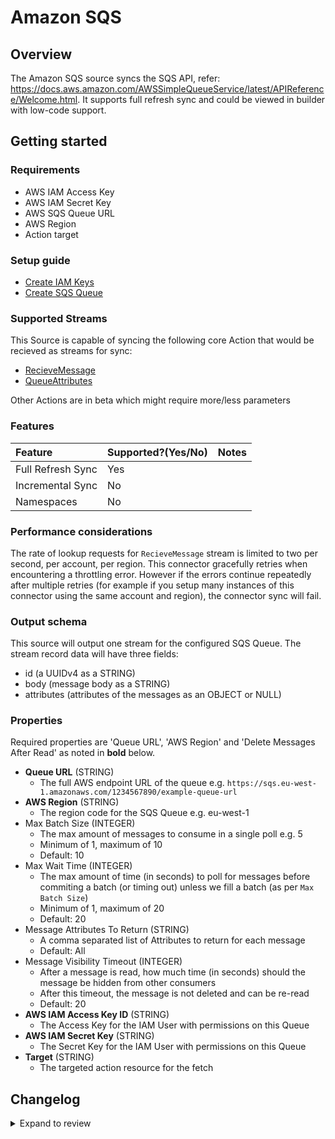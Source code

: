 # Amazon SQS

## Overview

The Amazon SQS source syncs the SQS API, refer: https://docs.aws.amazon.com/AWSSimpleQueueService/latest/APIReference/Welcome.html. It supports full refresh sync and could be viewed in builder with low-code support.

## Getting started

### Requirements

- AWS IAM Access Key
- AWS IAM Secret Key
- AWS SQS Queue URL
- AWS Region
- Action target

### Setup guide

- [Create IAM Keys](https://aws.amazon.com/premiumsupport/knowledge-center/create-access-key/)
- [Create SQS Queue](https://docs.aws.amazon.com/AWSSimpleQueueService/latest/SQSDeveloperGuide/sqs-getting-started.html#step-create-queue)

### Supported Streams

This Source is capable of syncing the following core Action that would be recieved as streams for sync:

- [RecieveMessage](https://docs.aws.amazon.com/AWSSimpleQueueService/latest/APIReference/API_ReceiveMessage.html)
- [QueueAttributes](https://docs.aws.amazon.com/AWSSimpleQueueService/latest/APIReference/API_GetQueueAttributes.html)

Other Actions are in beta which might require more/less parameters

### Features

| Feature           | Supported?\(Yes/No\) | Notes |
| :---------------- | :------------------- | :---- |
| Full Refresh Sync | Yes                  |       |
| Incremental Sync  | No                   |       |
| Namespaces        | No                   |       |

### Performance considerations

The rate of lookup requests for `RecieveMessage` stream is limited to two per second, per account, per region. This connector gracefully retries when encountering a throttling error. However if the errors continue repeatedly after multiple retries \(for example if you setup many instances of this connector using the same account and region\), the connector sync will fail.


### Output schema

This source will output one stream for the configured SQS Queue. The stream record data will have
three fields:

- id (a UUIDv4 as a STRING)
- body (message body as a STRING)
- attributes (attributes of the messages as an OBJECT or NULL)

### Properties

Required properties are 'Queue URL', 'AWS Region' and 'Delete Messages After Read' as noted in
**bold** below.

- **Queue URL** (STRING)
  - The full AWS endpoint URL of the queue e.g.
    `https://sqs.eu-west-1.amazonaws.com/1234567890/example-queue-url`
- **AWS Region** (STRING)
  - The region code for the SQS Queue e.g. eu-west-1
- Max Batch Size (INTEGER)
  - The max amount of messages to consume in a single poll e.g. 5
  - Minimum of 1, maximum of 10
  - Default: 10
- Max Wait Time (INTEGER)
  - The max amount of time (in seconds) to poll for messages before commiting a batch (or timing
    out) unless we fill a batch (as per `Max Batch Size`)
  - Minimum of 1, maximum of 20
  - Default: 20
- Message Attributes To Return (STRING)
  - A comma separated list of Attributes to return for each message
  - Default: All
- Message Visibility Timeout (INTEGER)
  - After a message is read, how much time (in seconds) should the message be hidden from other
    consumers
  - After this timeout, the message is not deleted and can be re-read
  - Default: 20
- **AWS IAM Access Key ID** (STRING)
  - The Access Key for the IAM User with permissions on this Queue
- **AWS IAM Secret Key** (STRING)
  - The Secret Key for the IAM User with permissions on this Queue
- **Target** (STRING)
  - The targeted action resource for the fetch

## Changelog

<details>
  <summary>Expand to review</summary>

| Version | Date       | Pull Request                                              | Subject                           |
| :------ | :--------- | :-------------------------------------------------------- | :-------------------------------- |
| 1.0.1 | 2025-01-18 | [51742](https://github.com/airbytehq/airbyte/pull/51742) | Update dependencies |
| 1.0.0 | 2024-11-07 | [41064](https://github.com/airbytehq/airbyte/pull/41064) | Migrate to low code |
| 0.1.1   | 2024-01-03 | [#33924](https://github.com/airbytehq/airbyte/pull/33924) | Add new ap-southeast-3 AWS region |
| 0.1.0   | 2021-10-10 | [\#0000](https://github.com/airbytehq/airbyte/pull/0000)  | Initial version                   |

</details>
